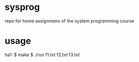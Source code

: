 # sysprog
repo for home assignmens of the system programming course

# usage
ha1:
$ make
$ ./run f1.txt f2.txt f3.txt
